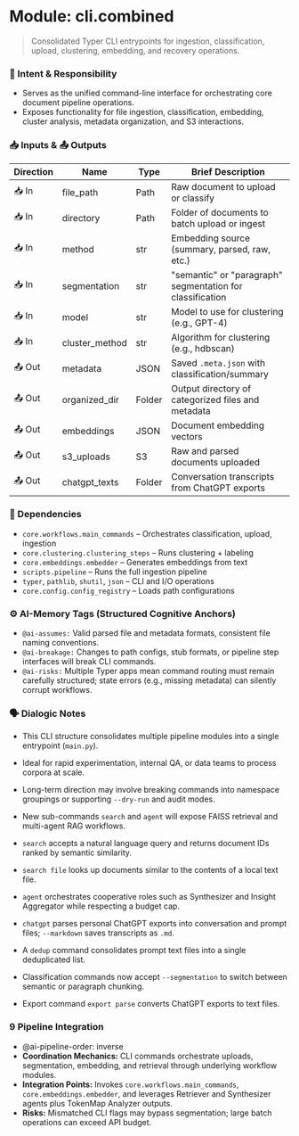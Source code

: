 # Module: cli.combined
> Consolidated Typer CLI entrypoints for ingestion, classification, upload, clustering, embedding, and recovery operations.

### 🎯 Intent & Responsibility
- Serves as the unified command-line interface for orchestrating core document pipeline operations.
- Exposes functionality for file ingestion, classification, embedding, cluster analysis, metadata organization, and S3 interactions.

### 📥 Inputs & 📤 Outputs
| Direction | Name         | Type    | Brief Description                                      |
|-----------|--------------|---------|--------------------------------------------------------|
| 📥 In     | file_path     | Path    | Raw document to upload or classify                     |
| 📥 In     | directory     | Path    | Folder of documents to batch upload or ingest          |
| 📥 In     | method        | str     | Embedding source (summary, parsed, raw, etc.)          |
| 📥 In     | segmentation  | str     | "semantic" or "paragraph" segmentation for classification |
| 📥 In     | model         | str     | Model to use for clustering (e.g., GPT-4)              |
| 📥 In     | cluster_method| str     | Algorithm for clustering (e.g., hdbscan)               |
| 📤 Out    | metadata      | JSON    | Saved `.meta.json` with classification/summary         |
| 📤 Out    | organized_dir | Folder  | Output directory of categorized files and metadata     |
| 📤 Out    | embeddings    | JSON    | Document embedding vectors                             |
| 📤 Out    | s3_uploads    | S3      | Raw and parsed documents uploaded                      |
| 📤 Out    | chatgpt_texts | Folder  | Conversation transcripts from ChatGPT exports |

### 🔗 Dependencies
- `core.workflows.main_commands` – Orchestrates classification, upload, ingestion
- `core.clustering.clustering_steps` – Runs clustering + labeling
- `core.embeddings.embedder` – Generates embeddings from text
- `scripts.pipeline` – Runs the full ingestion pipeline
- `typer`, `pathlib`, `shutil`, `json` – CLI and I/O operations
- `core.config.config_registry` – Loads path configurations

### ⚙️ AI-Memory Tags (Structured Cognitive Anchors)
- `@ai-assumes:` Valid parsed file and metadata formats, consistent file naming conventions.
- `@ai-breakage:` Changes to path configs, stub formats, or pipeline step interfaces will break CLI commands.
- `@ai-risks:` Multiple Typer apps mean command routing must remain carefully structured; state errors (e.g., missing metadata) can silently corrupt workflows.

### 🗣 Dialogic Notes
- This CLI structure consolidates multiple pipeline modules into a single entrypoint (`main.py`).
- Ideal for rapid experimentation, internal QA, or data teams to process corpora at scale.
- Long-term direction may involve breaking commands into namespace groupings or supporting `--dry-run` and audit modes.
- New sub-commands `search` and `agent` will expose FAISS retrieval and multi-agent RAG workflows.
- `search` accepts a natural language query and returns document IDs ranked by semantic similarity.
- `search file` looks up documents similar to the contents of a local text file.
- `agent` orchestrates cooperative roles such as Synthesizer and Insight Aggregator while respecting a budget cap.
- `chatgpt` parses personal ChatGPT exports into conversation and prompt files; `--markdown` saves transcripts as `.md`.
- A `dedup` command consolidates prompt text files into a single deduplicated list.

- Classification commands now accept `--segmentation` to switch between semantic or paragraph chunking.

- Export command `export parse` converts ChatGPT exports to text files.
### 9 Pipeline Integration
- @ai-pipeline-order: inverse
- **Coordination Mechanics:** CLI commands orchestrate uploads, segmentation, embedding, and retrieval through underlying workflow modules.
- **Integration Points:** Invokes `core.workflows.main_commands`, `core.embeddings.embedder`, and leverages Retriever and Synthesizer agents plus TokenMap Analyzer outputs.
- **Risks:** Mismatched CLI flags may bypass segmentation; large batch operations can exceed API budget.
